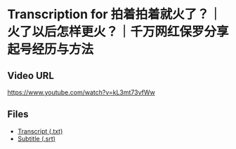 # Transcription for 拍着拍着就火了？｜火了以后怎样更火？｜千万网红保罗分享起号经历与方法
## Video URL
https://www.youtube.com/watch?v=kL3mt73vfWw
 
## Files
- [Transcript (.txt)](./transcript.txt)
- [Subtitle (.srt)](./transcript.srt)
